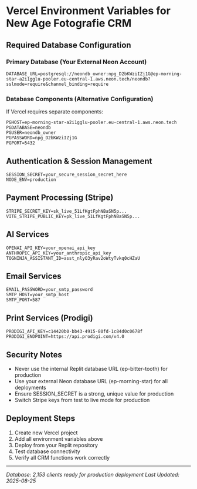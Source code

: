 # Vercel Environment Variables for New Age Fotografie CRM

## Required Database Configuration

### Primary Database (Your External Neon Account)
```
DATABASE_URL=postgresql://neondb_owner:npg_D2bKWziIZj1G@ep-morning-star-a2i1gglu-pooler.eu-central-1.aws.neon.tech/neondb?sslmode=require&channel_binding=require
```

### Database Components (Alternative Configuration)
If Vercel requires separate components:
```
PGHOST=ep-morning-star-a2i1gglu-pooler.eu-central-1.aws.neon.tech
PGDATABASE=neondb
PGUSER=neondb_owner
PGPASSWORD=npg_D2bKWziIZj1G
PGPORT=5432
```

## Authentication & Session Management
```
SESSION_SECRET=your_secure_session_secret_here
NODE_ENV=production
```

## Payment Processing (Stripe)
```
STRIPE_SECRET_KEY=sk_live_51LfKgtFphNBaSN5p...
VITE_STRIPE_PUBLIC_KEY=pk_live_51LfKgtFphNBaSN5p...
```

## AI Services
```
OPENAI_API_KEY=your_openai_api_key
ANTHROPIC_API_KEY=your_anthropic_api_key
TOGNINJA_ASSISTANT_ID=asst_nlyO3yRav2oWtyTvkq0cHZaU
```

## Email Services
```
EMAIL_PASSWORD=your_smtp_password
SMTP_HOST=your_smtp_host
SMTP_PORT=587
```

## Print Services (Prodigi)
```
PRODIGI_API_KEY=c14420b0-bb43-4915-80fd-1c84d0c0678f
PRODIGI_ENDPOINT=https://api.prodigi.com/v4.0
```

## Security Notes
- Never use the internal Replit database URL (ep-bitter-tooth) for production
- Use your external Neon database URL (ep-morning-star) for all deployments
- Ensure SESSION_SECRET is a strong, unique value for production
- Switch Stripe keys from test to live mode for production

## Deployment Steps
1. Create new Vercel project
2. Add all environment variables above
3. Deploy from your Replit repository
4. Test database connectivity
5. Verify all CRM functions work correctly

---
*Database: 2,153 clients ready for production deployment*
*Last Updated: 2025-08-25*